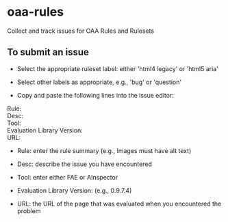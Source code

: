 # oaa-rules
Collect and track issues for OAA Rules and Rulesets

## To submit an issue

* Select the appropriate ruleset label: either 'html4 legacy' or 'html5 aria'

* Select other labels as appropriate, e.g., 'bug' or 'question'

* Copy and paste the following lines into the issue editor:

Rule:<br>
Desc:<br>
Tool:<br>
Evaluation Library Version:<br>
URL:

* Rule: enter the rule summary (e.g., Images must have alt text)

* Desc: describe the issue you have encountered

* Tool: enter either FAE or AInspector

* Evaluation Library Version: (e.g., 0.9.7.4)

* URL: the URL of the page that was evaluated when you encountered the problem
